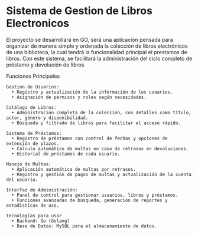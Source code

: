 # Sistema de Gestion de Libros Electronicos
El proyecto se desarrollará en GO,  será una aplicación pensada para organizar de manera simple y ordenada la colección de libros electrónicos de una biblioteca, la cual tendrá la funcionalidad principal el prestamos de libros. Con este sistema, se facilitará la administración del ciclo completo de préstamo y devolución de libros

Funciones Principales

    Gestión de Usuarios:
      •	Registro y actualización de la información de los usuarios.
      •	Asignación de permisos y roles según necesidades.
      
    Catálogo de Libros:
      •	Administración completa de la colección, con detalles como título, autor, género y disponibilidad.
      •	Búsqueda y filtrado de libros para facilitar el acceso rápido.

    Sistema de Préstamos:
      •	Registro de préstamos con control de fechas y opciones de extensión de plazos.
      •	Cálculo automático de multas en caso de retrasos en devoluciones.
      •	Historial de préstamos de cada usuario.
    
    Manejo de Multas:
      •	Aplicación automática de multas por retrasos.
      •	Registro y gestión de pagos de multas y actualización de la cuenta del usuario.
    
    Interfaz de Administración:
      •	Panel de control para gestionar usuarios, libros y préstamos.
      •	Funciones avanzadas de búsqueda, generación de reportes y estadísticas de uso.
    
    Tecnologías para usar
      •	Backend: Go (Golang) 
      •	Base de Datos: MySQL para el almacenamiento de datos.

